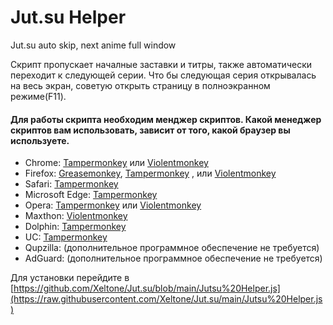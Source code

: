 # Jut.su Helper
Jut.su auto skip, next anime full window

Скрипт пропускает началные заставки и титры, также автоматически переходит к следующей серии.
Что бы следующая серия открывалась на весь экран, советую открыть страницу в полноэкранном режиме(F11).

#### Для работы скрипта необходим менджер скриптов. Какой менеджер скриптов вам использовать, зависит от того, какой браузер вы используете.

* Chrome: [Tampermonkey](https://chrome.google.com/webstore/detail/tampermonkey/dhdgffkkebhmkfjojejmpbldmpobfkfo) или [Violentmonkey](https://chrome.google.com/webstore/detail/violent-monkey/jinjaccalgkegednnccohejagnlnfdag)
* Firefox: [Greasemonkey](https://addons.mozilla.org/firefox/addon/greasemonkey/), [Tampermonkey](https://addons.mozilla.org/firefox/addon/tampermonkey/) , или [Violentmonkey](https://addons.mozilla.org/firefox/addon/violentmonkey/)
* Safari: [Tampermonkey](http://tampermonkey.net/?browser=safari)
* Microsoft Edge: [Tampermonkey](https://www.microsoft.com/store/p/tampermonkey/9nblggh5162s)
* Opera: [Tampermonkey](https://addons.opera.com/extensions/details/tampermonkey-beta/) или [Violentmonkey](https://addons.opera.com/extensions/details/violent-monkey/)
* Maxthon: [Violentmonkey](http://extension.maxthon.com/detail/index.php?view_id=1680)
* Dolphin: [Tampermonkey](https://play.google.com/store/apps/details?id=net.tampermonkey.dolphin)
* UC: [Tampermonkey](https://play.google.com/store/apps/details?id=net.tampermonkey.uc)
* Qupzilla: (дополнительное программное обеспечение не требуется)
* AdGuard: (дополнительное программное обеспечение не требуется)


Для установки перейдите в [https://github.com/Xeltone/Jut.su/blob/main/Jutsu%20Helper.js](https://raw.githubusercontent.com/Xeltone/Jut.su/main/Jutsu%20Helper.js)
